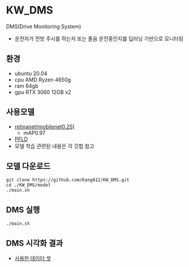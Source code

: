 # KW_DMS
DMS(Drive Monitoring System)
- 운전자가 전방 주시를 하는지 또는 졸음 운전중인지를 딥러닝 기반으로 모니터링

## 환경
- ubuntu 20.04
- cpu AMD Ryzen 4650g
- ram 64gb
- gpu RTX 3060 12GB x2

## 사용모델
- [retinanet(mobilenet0.25)](https://github.com/biubug6/Pytorch_Retinaface)
  * mAP0.97
- [PFLD](https://github.com/polarisZhao/PFLD-pytorch)
- 모델 학습 관련된 내용은 각 깃헙 참고

## 모델 다운로드
```
git clone https://github.com/Kang812/KW_DMS.git
cd ./KW_DMS/model
./main.sh
```

## DMS 실행
```
./main.sh
```

## DMS 시각화 결과
- [사용한 데이터 셋](https://aihub.or.kr/aihubdata/data/view.do?currMenu=115&topMenu=100&dataSetSn=173)
